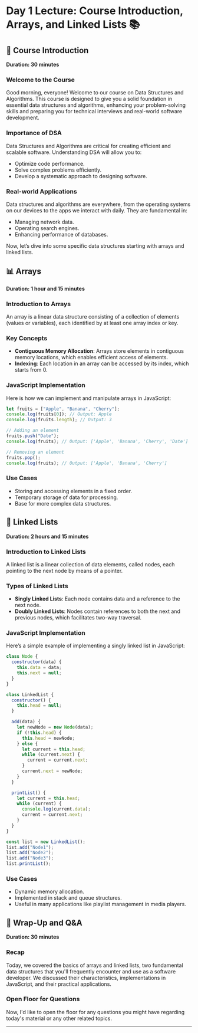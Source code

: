 # Day 1 Lecture: Course Introduction, Arrays, and Linked Lists 📚

## 🌟 Course Introduction

**Duration: 30 minutes**

### Welcome to the Course

Good morning, everyone! Welcome to our course on Data Structures and Algorithms. This course is designed to give you a solid foundation in essential data structures and algorithms, enhancing your problem-solving skills and preparing you for technical interviews and real-world software development.

### Importance of DSA

Data Structures and Algorithms are critical for creating efficient and scalable software. Understanding DSA will allow you to:

- Optimize code performance.
- Solve complex problems efficiently.
- Develop a systematic approach to designing software.

### Real-world Applications

Data structures and algorithms are everywhere, from the operating systems on our devices to the apps we interact with daily. They are fundamental in:

- Managing network data.
- Operating search engines.
- Enhancing performance of databases.

Now, let’s dive into some specific data structures starting with arrays and linked lists.

## 📊 Arrays

**Duration: 1 hour and 15 minutes**

### Introduction to Arrays

An array is a linear data structure consisting of a collection of elements (values or variables), each identified by at least one array index or key.

### Key Concepts

- **Contiguous Memory Allocation**: Arrays store elements in contiguous memory locations, which enables efficient access of elements.
- **Indexing**: Each location in an array can be accessed by its index, which starts from 0.

### JavaScript Implementation

Here is how we can implement and manipulate arrays in JavaScript:

```javascript
let fruits = ["Apple", "Banana", "Cherry"];
console.log(fruits[0]); // Output: Apple
console.log(fruits.length); // Output: 3

// Adding an element
fruits.push("Date");
console.log(fruits); // Output: ['Apple', 'Banana', 'Cherry', 'Date']

// Removing an element
fruits.pop();
console.log(fruits); // Output: ['Apple', 'Banana', 'Cherry']
```

### Use Cases

- Storing and accessing elements in a fixed order.
- Temporary storage of data for processing.
- Base for more complex data structures.

## 🔗 Linked Lists

**Duration: 2 hours and 15 minutes**

### Introduction to Linked Lists

A linked list is a linear collection of data elements, called nodes, each pointing to the next node by means of a pointer.

### Types of Linked Lists

- **Singly Linked Lists**: Each node contains data and a reference to the next node.
- **Doubly Linked Lists**: Nodes contain references to both the next and previous nodes, which facilitates two-way traversal.

### JavaScript Implementation

Here’s a simple example of implementing a singly linked list in JavaScript:

```javascript
class Node {
  constructor(data) {
    this.data = data;
    this.next = null;
  }
}

class LinkedList {
  constructor() {
    this.head = null;
  }

  add(data) {
    let newNode = new Node(data);
    if (!this.head) {
      this.head = newNode;
    } else {
      let current = this.head;
      while (current.next) {
        current = current.next;
      }
      current.next = newNode;
    }
  }

  printList() {
    let current = this.head;
    while (current) {
      console.log(current.data);
      current = current.next;
    }
  }
}

const list = new LinkedList();
list.add("Node1");
list.add("Node2");
list.add("Node3");
list.printList();
```

### Use Cases

- Dynamic memory allocation.
- Implemented in stack and queue structures.
- Useful in many applications like playlist management in media players.

## 🔄 Wrap-Up and Q&A

**Duration: 30 minutes**

### Recap

Today, we covered the basics of arrays and linked lists, two fundamental data structures that you'll frequently encounter and use as a software developer. We discussed their characteristics, implementations in JavaScript, and their practical applications.

### Open Floor for Questions

Now, I'd like to open the floor for any questions you might have regarding today's material or any other related topics.

---
